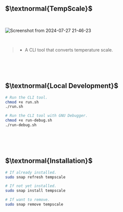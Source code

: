 ## $\textnormal{TempScale}$

<br />

![Screenshot from 2024-07-27 21-46-23](https://github.com/user-attachments/assets/bd6d0e18-c426-464f-8877-2a6e98cdadf2)

<br />

> - A CLI tool that converts temperature scale.

<br />
<br />
<br />



## $\textnormal{Local Development}$

```sh
# Run the CLI tool.
chmod +x run.sh
./run.sh

# Run the CLI tool with GNU Debugger.
chmod +x run-debug.sh
./run-debug.sh
```

<br />
<br />
<br />



## $\textnormal{Installation}$

```sh
# If already installed.
sudo snap refresh tempscale

# If not yet installed.
sudo snap install tempscale

# If want to remove.
sudo snap remove tempscale
```
